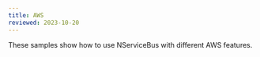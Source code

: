 ```yaml
---
title: AWS
reviewed: 2023-10-20
---
```


These samples show how to use NServiceBus with different AWS features.

